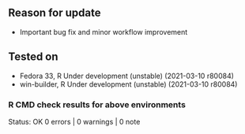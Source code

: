 ## Reason for update
* Important bug fix and minor workflow improvement

## Tested on
* Fedora 33, R Under development (unstable) (2021-03-10 r80084)
* win-builder, R Under development (unstable) (2021-03-10 r80084)

### R CMD check results for above environments
Status: OK
0 errors | 0 warnings | 0 note





